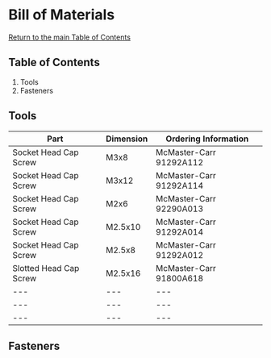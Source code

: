# Bill of Materials
[Return to the main Table of Contents](https://github.com/EmiliaPsacharopoulos/Formatting#table-of-contents)

## Table of Contents
1. Tools
2. Fasteners 

## Tools
| Part | Dimension | Ordering Information |
| --- | --- | --- |
| Socket Head Cap Screw | M3x8  |  McMaster-Carr 91292A112 |
| Socket Head Cap Screw | M3x12 | McMaster-Carr 91292A114 |
| Socket Head Cap Screw | M2x6 | McMaster-Carr 92290A013 |
| Socket Head Cap Screw | M2.5x10 | McMaster-Carr 91292A014 |
| Socket Head Cap Screw | M2.5x8 | McMaster-Carr 91292A012 |
| Slotted Head Cap Screw | M2.5x16 | McMaster-Carr 91800A618 |
| --- | --- | --- |
| --- | --- | --- |
| --- | --- | --- |

## Fasteners
